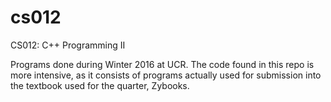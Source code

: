 # cs012
CS012: C++ Programming II

Programs done during Winter 2016 at UCR. The code found in this repo is more 
intensive, as it consists of programs actually used for submission into the 
textbook used for the quarter, Zybooks. 
